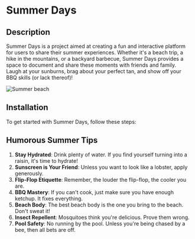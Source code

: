 # Summer Days

## Description
Summer Days is a project aimed at creating a fun and interactive platform for users to share their summer experiences. Whether it's a beach trip, a hike in the mountains, or a backyard barbecue, Summer Days provides a space to document and share these moments with friends and family. 
Laugh at your sunburns, brag about your perfect tan, and show off your BBQ skills (or lack thereof)!

![Summer beach](./sebastien-gabriel--IMlv9Jlb24-unsplash.jpg)

## Installation
To get started with Summer Days, follow these steps:


## Humorous Summer Tips
1. **Stay Hydrated**: Drink plenty of water. If you find yourself turning into a raisin, it's time to hydrate!
2. **Sunscreen is Your Friend**: Unless you want to look like a lobster, apply generously.
3. **Flip-Flop Etiquette**: Remember, the louder the flip-flop, the cooler you are.
4. **BBQ Mastery**: If you can't cook, just make sure you have enough ketchup. It fixes everything.
5. **Beach Body**: The best beach body is the one you bring to the beach. Don't sweat it!
6. **Insect Repellent**: Mosquitoes think you're delicious. Prove them wrong.
7. **Pool Safety**: No running by the pool. Unless you're being chased by a bee, then all bets are off.
